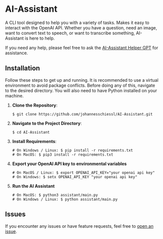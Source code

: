 # AI-Assistant
A CLI tool designed to help you with a variety of tasks. Makes it easy to interact with the OpenAI API. Whether you have a question, need an image, want to convert text to speech, or want to transcribe something, AI-Assistant is here to help.

If you need any help, please feel free to ask the [AI-Assistant Helper GPT](https://chat.openai.com/g/g-Npy8tPTy0-ai-assistant-helper) for assistance.       
## Installation
Follow these steps to get up and running.
It is recommended to use a virtual environment to avoid package conflicts.
Before doing any of this, navigate to the desired directory. You will also need to have Python installed on your machine.

1. **Clone the Repository**:

       $ git clone https://github.com/johannesschiessl/AI-Assistant.git

2. **Navigate to the Project Directory**:

       $ cd AI-Assistant

3. **Install Requirements**:

       # On Windows / Linux: $ pip install -r requirements.txt
       # On MacOS: $ pip3 install -r requirements.txt
   
5. **Export your OpenAI API key to environmental variables**

       # On MacOS / Linux: $ export OPENAI_API_KEY="your openai api key"
       # On Windows: $ setx OPENAI_API_KEY "your openai api key"

6. **Run the AI Assistant**
    
       # On MacOS: $ python3 assistant/main.py
       # On Windows / Linux: $ python assistant/main.py

## Issues
If you encounter any issues or have feature requests, feel free to [open an issue](https://github.com/johannesschiessl/AI-Assistant/issues/new).
